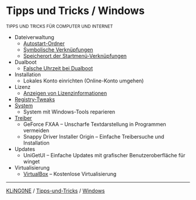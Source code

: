 # Tipps und Tricks / Windows
<small>TIPPS UND TRICKS FÜR COMPUTER UND INTERNET</small>

* Dateiverwaltung
  * [Autostart-Ordner](Dateiverwaltung/Autostart-Ordner.md)
  * [Symbolische Verknüpfungen](Dateiverwaltung/Symbolische-Verknüpfungen.md)
  * [Speicherort der Startmenü-Verknüpfungen](Dateiverwaltung/Startmenü-Verknüpfungen.md)
* Dualboot
  * [Falsche Uhrzeit bei Dualboot](Falsche-Uhrzeit-bei-Dualboot.md)
* Installation
  * Lokales Konto einrichten (Online-Konto umgehen)
* Lizenz
  * [Anzeigen von Lizenzinformationen](Anzeigen-von-Lizenzinformationen.md)
* [Registry-Tweaks](Registry/README.md)
* [System](System/README.md)
  * System mit Windows-Tools reparieren
* [Treiber](Treiber/README.md)
  * GeForce FXAA – Unscharfe Textdarstellung in Programmen vermeiden
  * Snappy Driver Installer Origin – Einfache Treibersuche und Installation
* Updates
  * UniGetUI – Einfache Updates mit grafischer Benutzeroberfläche für winget
* Virtualisierung
  * [VirtualBox](VirtualBox.md) – Kostenlose Virtualisierung

---

[KLiNG0NE](https://github.com/KLiNG0NE/) / [Tipps-und-Tricks](https://github.com/KLiNG0NE/Tipps-und-Tricks) / [Windows](README.md)

